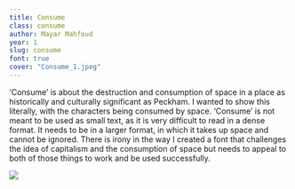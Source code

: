 ```yaml
---
title: Consume
class: consume
author: Mayar Mahfoud
year: 1
slug: consume
font: true
cover: "Consume_1.jpeg"
---
```


‘Consume’ is about the destruction and consumption of space in a place as historically and culturally significant as Peckham. I wanted to show this literally, with the characters being consumed by space. ‘Consume’ is not meant to be used as small text, as it is very difficult to read in a dense format. It needs to be in a larger format, in which it takes up space and cannot be ignored. There is irony in the way I created a font that challenges the idea of capitalism and the consumption of space but needs to appeal to both of those things to work and be used successfully.

![](/images/Consume_1.jpeg)
